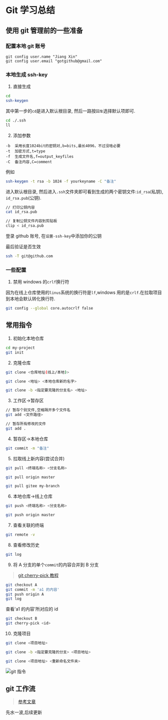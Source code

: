 # Git 学习总结

## 使用 git 管理前的一些准备

### 配置本地 git 账号

```
git config user.name "Jiang Xin"
git config user.email "gotgithub@gmail.com"
```

### 本地生成 ssh-key

1. 直接生成

```sh
cd
ssh-keygen
```

其中第一步的`cd`是进入默认根目录, 然后一路按`回车`选择默认项即可.

```sh
cd ./.ssh
ll
```

2. 添加参数

```
-b  采用长度1024bit的密钥对,b=bits,最长4096，不过没啥必要
-t  加密方式,t=type
-f  生成文件名,f=output_keyfiles
-C  备注内容,C=comment
```

例如

```sh
ssh-keygen -t rsa -b 1024 -f yourkeyname -C "备注"
```

进入默认根目录, 然后进入`.ssh`文件夹即可看到生成的两个密钥文件:`id_rsa`(私钥), `id_rsa.pub`(公钥).

```sh
// 打印公钥内容
cat id_rsa.pub

// 复制公钥文件内容到剪贴板
clip < id_rsa.pub
```

登录 github 账号, 在`设置-ssh-key`中添加你的公钥

最后验证是否生效

```sh
ssh -T git@github.com
```

### 一些配置

1. 禁用 windows 的`crlf`换行符

因为在线上仓库使用的`linus`系统的换行符是`lf`,windows 用的是`crlf`.在拉取项目到本地会默认转化换行符.

```sh
git config --global core.autocrlf false
```

## 常用指令

1. 初始化本地仓库

```sh
cd my-project
git init
```

2. 克隆仓库

```sh
git clone <仓库地址(线上/本地)>

git clone <地址> <本地仓库新的名字>

git clone -b <指定要克隆的分支名> <地址>
```

3. 工作区->暂存区

```sh
// 暂存个别文件,空格隔开多个文件名
git add <文件路径>

// 暂存所有修改的文件
git add .
```

4. 暂存区->本地仓库

```sh
git commit -m "备注"
```

5. 拉取线上新内容(尝试合并)

```sh
git pull <终端名称> <分支名称>

git pull origin master

git pull gitee my-branch

```

6. 本地仓库->线上仓库

```sh
git push <终端名称> <分支名称>

git push origin master
```

7. 查看关联的终端

```sh
git remote -v
```

8. 查看修改历史

```sh
git log
```

9. 将 A 分支的单个`commit`的内容合并到 B 分支

> [git cherry-pick 教程](http://www.ruanyifeng.com/blog/2020/04/git-cherry-pick.html)

```sh
git checkout A
git commit -m 'a1 的内容'
git push origin A
git log
```

查看'a1 的内容'所对应的 id

```sh
git checkout B
git cherry-pick <id>
```

10. 克隆项目

```sh
git clone <项目地址>

git clone -b <指定要克隆的分支> <项目地址>

git clone <项目地址> <重新命名文件夹>
```

![git 指令](https://atts.w3cschool.cn/attachments/image/20191225/1577243564858376.png)

## git 工作流

> [参考文章](https://github.com/Darcrandex/my-git/blob/master/git-workflow-tutorial.md)

先水一波,后续更新
